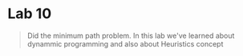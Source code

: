 # Lab 10

> Did the minimum path problem.
In this lab we've learned about dynammic programming and also about Heuristics concept



